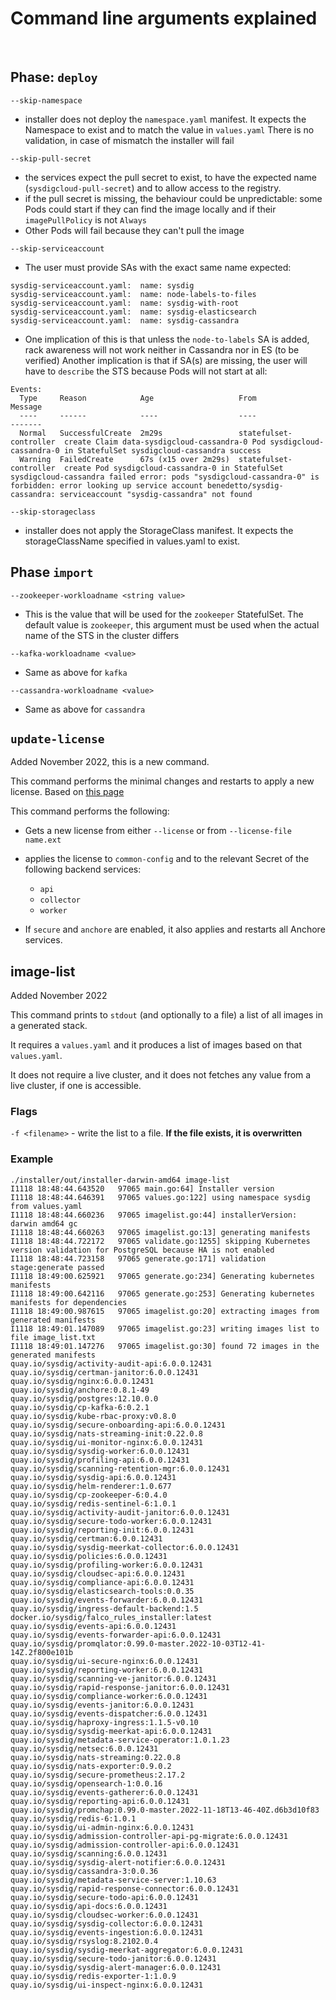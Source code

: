 <!-- Space: TOOLS -->
<!-- Parent: Installer -->
<!-- Title: Command Line Arguments -->
<!-- Layout: plain -->

# Command line arguments explained

<br />

## Phase: `deploy`

`--skip-namespace`

- installer does not deploy the `namespace.yaml` manifest.
  It expects the Namespace to exist and to match the value in `values.yaml`
  There is no validation, in case of mismatch the installer will fail

`--skip-pull-secret`

- the services expect the pull secret to exist,
  to have the expected name (`sysdigcloud-pull-secret`) and to allow access to the registry.
- if the pull secret is missing, the behaviour could be unpredictable:
  some Pods could start if they can find the image locally and if their `imagePullPolicy`
  is not `Always`
- Other Pods will fail because they can't pull the image

`--skip-serviceaccount`

- The user must provide SAs with the exact same name expected:

```
sysdig-serviceaccount.yaml:  name: sysdig
sysdig-serviceaccount.yaml:  name: node-labels-to-files
sysdig-serviceaccount.yaml:  name: sysdig-with-root
sysdig-serviceaccount.yaml:  name: sysdig-elasticsearch
sysdig-serviceaccount.yaml:  name: sysdig-cassandra
```

- One implication of this is that unless the `node-to-labels` SA is added,
  rack awareness will not work neither in Cassandra nor in ES (to be verified)
  Another implication is that if SA(s) are missing, the user will have to `describe`
  the STS because Pods will not start at all:

```
Events:
  Type     Reason            Age                   From                    Message
  ----     ------            ----                  ----                    -------
  Normal   SuccessfulCreate  2m29s                 statefulset-controller  create Claim data-sysdigcloud-cassandra-0 Pod sysdigcloud-cassandra-0 in StatefulSet sysdigcloud-cassandra success
  Warning  FailedCreate      67s (x15 over 2m29s)  statefulset-controller  create Pod sysdigcloud-cassandra-0 in StatefulSet sysdigcloud-cassandra failed error: pods "sysdigcloud-cassandra-0" is forbidden: error looking up service account benedetto/sysdig-cassandra: serviceaccount "sysdig-cassandra" not found
```

`--skip-storageclass`

- installer does not apply the StorageClass manifest.
  It expects the storageClassName specified in values.yaml to exist.

## Phase `import`

`--zookeeper-workloadname <string value>`

- This is the value that will be used for the `zookeeper` StatefulSet.
The default value is `zookeeper`, this argument must be used when the 
actual name of the STS in the cluster differs

`--kafka-workloadname <value>`

- Same as above for `kafka`

`--cassandra-workloadname <value>`

- Same as above for `cassandra`

## `update-license`

Added November 2022, this is a new command.

This command performs the minimal changes and restarts to apply a new license.
Based on [this page](https://docs.sysdig.com/en/docs/administration/on-premises-deployments/upgrade-an-on-premises-license/)

This command performs the following:

- Gets a new license from either `--license` or from `--license-file name.ext`

- applies the license to `common-config` and to the relevant Secret of the following backend services:

  - `api`
  - `collector`
  - `worker`

- If `secure` and `anchore` are enabled, it also applies and restarts all Anchore services.

## image-list

Added November 2022

This command prints to `stdout` (and optionally to a file) a list of all images in a generated stack.

It requires a `values.yaml` and it produces a list of images based on that `values.yaml`.

It does not require a live cluster, and it does not fetches any value from a live cluster, if one is accessible.

### Flags

`-f <filename>` - write the list to a file. **If the file exists, it is overwritten**

### Example

```
./installer/out/installer-darwin-amd64 image-list
I1118 18:48:44.643520   97065 main.go:64] Installer version
I1118 18:48:44.646391   97065 values.go:122] using namespace sysdig from values.yaml
I1118 18:48:44.660236   97065 imagelist.go:44] installerVersion:     darwin amd64 gc
I1118 18:48:44.660263   97065 imagelist.go:13] generating manifests
I1118 18:48:44.722172   97065 validate.go:1255] skipping Kubernetes version validation for PostgreSQL because HA is not enabled
I1118 18:48:44.723158   97065 generate.go:171] validation stage:generate passed
I1118 18:49:00.625921   97065 generate.go:234] Generating kubernetes manifests
I1118 18:49:00.642116   97065 generate.go:253] Generating kubernetes manifests for dependencies
I1118 18:49:00.987615   97065 imagelist.go:20] extracting images from generated manifests
I1118 18:49:01.147089   97065 imagelist.go:23] writing images list to file image_list.txt
I1118 18:49:01.147276   97065 imagelist.go:30] found 72 images in the generated manifests
quay.io/sysdig/activity-audit-api:6.0.0.12431
quay.io/sysdig/certman-janitor:6.0.0.12431
quay.io/sysdig/nginx:6.0.0.12431
quay.io/sysdig/anchore:0.8.1-49
quay.io/sysdig/postgres:12.10.0.0
quay.io/sysdig/cp-kafka-6:0.2.1
quay.io/sysdig/kube-rbac-proxy:v0.8.0
quay.io/sysdig/secure-onboarding-api:6.0.0.12431
quay.io/sysdig/nats-streaming-init:0.22.0.8
quay.io/sysdig/ui-monitor-nginx:6.0.0.12431
quay.io/sysdig/sysdig-worker:6.0.0.12431
quay.io/sysdig/profiling-api:6.0.0.12431
quay.io/sysdig/scanning-retention-mgr:6.0.0.12431
quay.io/sysdig/sysdig-api:6.0.0.12431
quay.io/sysdig/helm-renderer:1.0.677
quay.io/sysdig/cp-zookeeper-6:0.4.0
quay.io/sysdig/redis-sentinel-6:1.0.1
quay.io/sysdig/activity-audit-janitor:6.0.0.12431
quay.io/sysdig/secure-todo-worker:6.0.0.12431
quay.io/sysdig/reporting-init:6.0.0.12431
quay.io/sysdig/certman:6.0.0.12431
quay.io/sysdig/sysdig-meerkat-collector:6.0.0.12431
quay.io/sysdig/policies:6.0.0.12431
quay.io/sysdig/profiling-worker:6.0.0.12431
quay.io/sysdig/cloudsec-api:6.0.0.12431
quay.io/sysdig/compliance-api:6.0.0.12431
quay.io/sysdig/elasticsearch-tools:0.0.35
quay.io/sysdig/events-forwarder:6.0.0.12431
quay.io/sysdig/ingress-default-backend:1.5
docker.io/sysdig/falco_rules_installer:latest
quay.io/sysdig/events-api:6.0.0.12431
quay.io/sysdig/events-forwarder-api:6.0.0.12431
quay.io/sysdig/promqlator:0.99.0-master.2022-10-03T12-41-14Z.2f800e101b
quay.io/sysdig/ui-secure-nginx:6.0.0.12431
quay.io/sysdig/reporting-worker:6.0.0.12431
quay.io/sysdig/scanning-ve-janitor:6.0.0.12431
quay.io/sysdig/rapid-response-janitor:6.0.0.12431
quay.io/sysdig/compliance-worker:6.0.0.12431
quay.io/sysdig/events-janitor:6.0.0.12431
quay.io/sysdig/events-dispatcher:6.0.0.12431
quay.io/sysdig/haproxy-ingress:1.1.5-v0.10
quay.io/sysdig/sysdig-meerkat-api:6.0.0.12431
quay.io/sysdig/metadata-service-operator:1.0.1.23
quay.io/sysdig/netsec:6.0.0.12431
quay.io/sysdig/nats-streaming:0.22.0.8
quay.io/sysdig/nats-exporter:0.9.0.2
quay.io/sysdig/secure-prometheus:2.17.2
quay.io/sysdig/opensearch-1:0.0.16
quay.io/sysdig/events-gatherer:6.0.0.12431
quay.io/sysdig/reporting-api:6.0.0.12431
quay.io/sysdig/promchap:0.99.0-master.2022-11-18T13-46-40Z.d6b3d10f83
quay.io/sysdig/redis-6:1.0.1
quay.io/sysdig/ui-admin-nginx:6.0.0.12431
quay.io/sysdig/admission-controller-api-pg-migrate:6.0.0.12431
quay.io/sysdig/admission-controller-api:6.0.0.12431
quay.io/sysdig/scanning:6.0.0.12431
quay.io/sysdig/sysdig-alert-notifier:6.0.0.12431
quay.io/sysdig/cassandra-3:0.0.36
quay.io/sysdig/metadata-service-server:1.10.63
quay.io/sysdig/rapid-response-connector:6.0.0.12431
quay.io/sysdig/secure-todo-api:6.0.0.12431
quay.io/sysdig/api-docs:6.0.0.12431
quay.io/sysdig/cloudsec-worker:6.0.0.12431
quay.io/sysdig/sysdig-collector:6.0.0.12431
quay.io/sysdig/events-ingestion:6.0.0.12431
quay.io/sysdig/rsyslog:8.2102.0.4
quay.io/sysdig/sysdig-meerkat-aggregator:6.0.0.12431
quay.io/sysdig/secure-todo-janitor:6.0.0.12431
quay.io/sysdig/sysdig-alert-manager:6.0.0.12431
quay.io/sysdig/redis-exporter-1:1.0.9
quay.io/sysdig/ui-inspect-nginx:6.0.0.12431
```